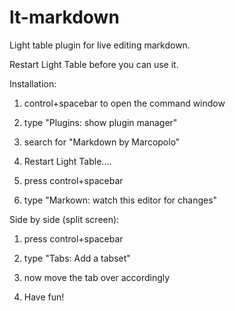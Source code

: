 lt-markdown
===========

Light table plugin for live editing markdown.

Restart Light Table before you can use it.

Installation:

1. control+spacebar to open the command window

2. type "Plugins: show plugin manager"

3. search for "Markdown by Marcopolo"

4. Restart Light Table....

5. press control+spacebar

6. type "Markown: watch this editor for changes"


Side by side (split screen):

1. press control+spacebar

2. type "Tabs: Add a tabset"

3. now move the tab over accordingly

4. Have fun!
